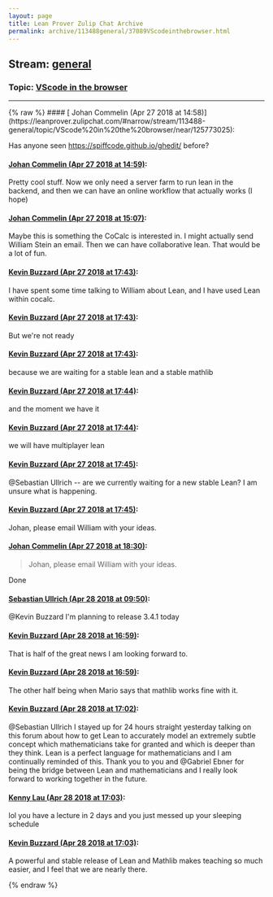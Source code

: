 ```yaml
---
layout: page
title: Lean Prover Zulip Chat Archive 
permalink: archive/113488general/37089VScodeinthebrowser.html
---
```


## Stream: [general](https://leanprover-community.github.io/archive/113488general/index.html)
### Topic: [VScode in the browser](https://leanprover-community.github.io/archive/113488general/37089VScodeinthebrowser.html)

---

<base href="https://leanprover.zulipchat.com">
{% raw %}
#### [ Johan Commelin (Apr 27 2018 at 14:58)](https://leanprover.zulipchat.com/#narrow/stream/113488-general/topic/VScode%20in%20the%20browser/near/125773025):
<p>Has anyone seen <a href="https://spiffcode.github.io/ghedit/" target="_blank" title="https://spiffcode.github.io/ghedit/">https://spiffcode.github.io/ghedit/</a> before?</p>

#### [ Johan Commelin (Apr 27 2018 at 14:59)](https://leanprover.zulipchat.com/#narrow/stream/113488-general/topic/VScode%20in%20the%20browser/near/125773041):
<p>Pretty cool stuff. Now we only need a server farm to run lean in the backend, and then we can have an online workflow that actually works (I hope)</p>

#### [ Johan Commelin (Apr 27 2018 at 15:07)](https://leanprover.zulipchat.com/#narrow/stream/113488-general/topic/VScode%20in%20the%20browser/near/125773317):
<p>Maybe this is something the CoCalc is interested in. I might actually send William Stein an email. Then we can have collaborative lean. That would be a lot of fun.</p>

#### [ Kevin Buzzard (Apr 27 2018 at 17:43)](https://leanprover.zulipchat.com/#narrow/stream/113488-general/topic/VScode%20in%20the%20browser/near/125779890):
<p>I have spent some time talking to William about Lean, and I have used Lean within cocalc.</p>

#### [ Kevin Buzzard (Apr 27 2018 at 17:43)](https://leanprover.zulipchat.com/#narrow/stream/113488-general/topic/VScode%20in%20the%20browser/near/125779896):
<p>But we're not ready</p>

#### [ Kevin Buzzard (Apr 27 2018 at 17:43)](https://leanprover.zulipchat.com/#narrow/stream/113488-general/topic/VScode%20in%20the%20browser/near/125779900):
<p>because we are waiting for a stable lean and a stable mathlib</p>

#### [ Kevin Buzzard (Apr 27 2018 at 17:44)](https://leanprover.zulipchat.com/#narrow/stream/113488-general/topic/VScode%20in%20the%20browser/near/125779906):
<p>and the moment we have it</p>

#### [ Kevin Buzzard (Apr 27 2018 at 17:44)](https://leanprover.zulipchat.com/#narrow/stream/113488-general/topic/VScode%20in%20the%20browser/near/125779949):
<p>we will have multiplayer lean</p>

#### [ Kevin Buzzard (Apr 27 2018 at 17:45)](https://leanprover.zulipchat.com/#narrow/stream/113488-general/topic/VScode%20in%20the%20browser/near/125779986):
<p><span class="user-mention" data-user-id="110024">@Sebastian Ullrich</span> -- are we currently waiting for a new stable Lean? I am unsure what is happening.</p>

#### [ Kevin Buzzard (Apr 27 2018 at 17:45)](https://leanprover.zulipchat.com/#narrow/stream/113488-general/topic/VScode%20in%20the%20browser/near/125779997):
<p>Johan, please email William with your ideas.</p>

#### [ Johan Commelin (Apr 27 2018 at 18:30)](https://leanprover.zulipchat.com/#narrow/stream/113488-general/topic/VScode%20in%20the%20browser/near/125781971):
<blockquote>
<p>Johan, please email William with your ideas.</p>
</blockquote>
<p>Done</p>

#### [ Sebastian Ullrich (Apr 28 2018 at 09:50)](https://leanprover.zulipchat.com/#narrow/stream/113488-general/topic/VScode%20in%20the%20browser/near/125811936):
<p><span class="user-mention" data-user-id="110038">@Kevin Buzzard</span> I'm planning to release 3.4.1 today</p>

#### [ Kevin Buzzard (Apr 28 2018 at 16:59)](https://leanprover.zulipchat.com/#narrow/stream/113488-general/topic/VScode%20in%20the%20browser/near/125822394):
<p>That is half of the great news I am looking forward to.</p>

#### [ Kevin Buzzard (Apr 28 2018 at 16:59)](https://leanprover.zulipchat.com/#narrow/stream/113488-general/topic/VScode%20in%20the%20browser/near/125822397):
<p>The other half being when Mario says that mathlib works fine with it.</p>

#### [ Kevin Buzzard (Apr 28 2018 at 17:02)](https://leanprover.zulipchat.com/#narrow/stream/113488-general/topic/VScode%20in%20the%20browser/near/125822491):
<p><span class="user-mention" data-user-id="110024">@Sebastian Ullrich</span> I stayed up for 24 hours straight yesterday talking on this forum about how to get Lean to accurately model an extremely subtle concept which mathematicians take for granted and which is deeper than they think. Lean is a perfect language for mathematicians and I am continually reminded of this. Thank you to you and <span class="user-mention" data-user-id="110043">@Gabriel Ebner</span>  for being the bridge between Lean and mathematicians and I really look forward to working together in the future.</p>

#### [ Kenny Lau (Apr 28 2018 at 17:03)](https://leanprover.zulipchat.com/#narrow/stream/113488-general/topic/VScode%20in%20the%20browser/near/125822496):
<p>lol you have a lecture in 2 days and you just messed up your sleeping schedule</p>

#### [ Kevin Buzzard (Apr 28 2018 at 17:03)](https://leanprover.zulipchat.com/#narrow/stream/113488-general/topic/VScode%20in%20the%20browser/near/125822497):
<p>A powerful and stable release of Lean and Mathlib makes teaching so much easier, and I feel that we are nearly there.</p>


{% endraw %}
